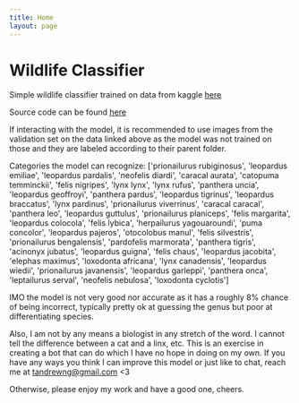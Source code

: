 ```yaml
---
title: Home
layout: page
---
```


# Wildlife Classifier

Simple wildlife classifier trained on data from kaggle [here](https://www.kaggle.com/datasets/travisdaws/spatiotemporal-wildlife-dataset)

Source code can be found [here](https://github.com/tandrewng/Wildlife-Categorizer)

If interacting with the model, it is recommended to use images from the validation set on the data linked above as the model was not trained on those and they are labeled according to their parent folder. 

Categories the model can recognize: ['prionailurus rubiginosus', 'leopardus emiliae', 'leopardus pardalis', 'neofelis diardi', 'caracal aurata', 'catopuma temminckii', 'felis nigripes', 'lynx lynx', 'lynx rufus', 'panthera uncia', 'leopardus geoffroyi', 'panthera pardus', 'leopardus tigrinus', 'leopardus braccatus', 'lynx pardinus', 'prionailurus viverrinus', 'caracal caracal', 'panthera leo', 'leopardus guttulus', 'prionailurus planiceps', 'felis margarita', 'leopardus colocola', 'felis lybica', 'herpailurus yagouaroundi', 'puma concolor', 'leopardus pajeros', 'otocolobus manul', 'felis silvestris', 'prionailurus bengalensis', 'pardofelis marmorata', 'panthera tigris', 'acinonyx jubatus', 'leopardus guigna', 'felis chaus', 'leopardus jacobita', 'elephas maximus', 'loxodonta africana', 'lynx canadensis', 'leopardus wiedii', 'prionailurus javanensis', 'leopardus garleppi', 'panthera onca', 'leptailurus serval', 'neofelis nebulosa', 'loxodonta cyclotis']

IMO the model is not very good nor accurate as it has a roughly 8% chance of being incorrect, typically pretty ok at guessing the genus but poor at differentiating species.

Also, I am not by any means a biologist in any stretch of the word. I cannot tell the difference between a cat and a linx, etc. This is an exercise in creating a bot that can do which I have no hope in doing on my own. If you have any ways you think I can improve this model or just like to chat, reach me at tandrewng@gmail.com <3

Otherwise, please enjoy my work and have a good one, cheers.
